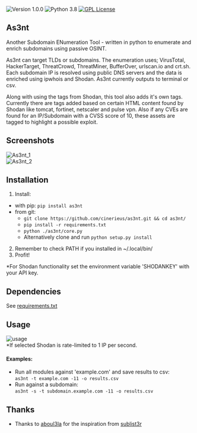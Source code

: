 ![Version 1.0.0](http://img.shields.io/badge/version-v1.0.0-purple.svg)
![Python 3.8](http://img.shields.io/badge/python-3.8-yellow.svg)
[![GPL License](http://img.shields.io/badge/license-GPL%20License-blue.svg)](https://github.com/cinerieus/as3nt/blob/master/LICENSE)  

## As3nt
Another Subdomain ENumeration Tool - written in python to enumerate and enrich subdomains using passive OSINT.  

As3nt can target TLDs or subdomains. The enumeration uses; VirusTotal, HackerTarget, ThreatCrowd, ThreatMiner, BufferOver, urlscan.io and crt.sh. Each subdomain IP is resolved using public DNS servers and the data is enriched using ipwhois and Shodan. As3nt currently outputs to terminal or csv. 

Along with using the tags from Shodan, this tool also adds it's own tags. Currently there are tags added based on certain HTML content found by Shodan like tomcat, fortinet, netscaler and pulse vpn. Also if any CVEs are found for an IP/Subdomain with a CVSS score of 10, these assets are tagged to highlight a possible exploit. 

## Screenshots 
![As3nt_1](https://github.com/cinerieus/as3nt/blob/master/screenshots/as3nt_1.gif)  
![As3nt_2](https://github.com/cinerieus/as3nt/blob/master/screenshots/as3nt_2.gif)

## Installation 
1. Install:
  * with pip: `pip install as3nt`
  * from git: 
	* `git clone https://github.com/cinerieus/as3nt.git && cd as3nt/`  
	* `pip install -r requirements.txt`
	* `python ./as3nt/core.py` 
	* Alternatively clone and run `python setup.py install` 
2. Remember to check PATH if you installed in ~/.local/bin/ 
3. Profit! 

*For Shodan functionality set the environment variable 'SHODANKEY' with your API key. 

## Dependencies 
See [requirements.txt](https://github.com/cinerieus/as3nt/blob/master/requirements.txt)

## Usage 
![usage](https://github.com/cinerieus/as3nt/blob/master/screenshots/usage.png)  
*If selected Shodan is rate-limited to 1 IP per second.

#### Examples:  
* Run all modules against 'example.com' and save results to csv:  
`as3nt -t example.com -11 -o results.csv`   
* Run against a subdomain:  
`as3nt -s -t subdomain.example.com -11 -o results.csv`  

## Thanks  
* Thanks to [aboul3la](https://github.com/aboul3la/) for the inspiration from [sublist3r](https://github.com/aboul3la/Sublist3r)
